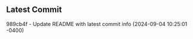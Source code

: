 
## Latest Commit
989cb4f - Update README with latest commit info (2024-09-04 10:25:01 -0400) <Yunxi-Zhou>
